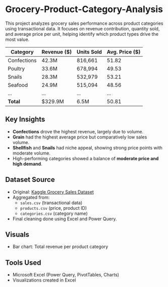 # Grocery-Product-Category-Analysis
This project analyzes grocery sales performance across product categories using transactional data. It focuses on revenue contribution, quantity sold, and average price per unit, helping identify which product types drive the most value.

| Category     | Revenue ($)   | Units Sold | Avg. Price ($) |
|--------------|----------------|-------------|----------------|
| Confections  | 42.3M         | 816,661     | 51.82          |
| Poultry      | 33.6M         | 678,994     | 49.53          |
| Snails       | 28.3M         | 532,979     | 53.21          |
| Seafood      | 24.9M         | 515,094     | 48.56          |
| ...          | ...           | ...         | ...            |
| **Total**    | $329.9M       | 6.5M        | 50.81          |

## Key Insights

- **Confections** drove the highest revenue, largely due to volume.
- **Grain** had the highest average price but comparatively low sales volume.
- **Shellfish** and **Snails** had niche appeal, showing strong price points with moderate volume.
- High-performing categories showed a balance of **moderate price and high demand**.

## Dataset Source

- Original: [Kaggle Grocery Sales Dataset](https://www.kaggle.com/datasets/andrexibiza/grocery-sales-dataset)
- Aggregated from:
  - `sales.csv` (transactional data)
  - `products.csv` (price, product ID)
  - `categories.csv` (category name)
- Final cleaning done using Excel and Power Query.

## Visuals

- Bar chart: Total revenue per product category

## Tools Used
- Microsoft Excel (Power Query, PivotTables, Charts)
- Visualizations created in Excel
